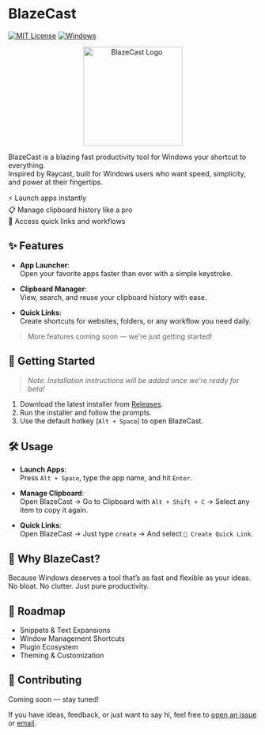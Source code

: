 # BlazeCast

[![MIT License](https://img.shields.io/badge/license-MIT-blue.svg)](LICENSE)
[![Windows](https://img.shields.io/badge/OS-Windows-blue)]()

<div align="center">
  <img src="src-tauri/icons/icon.ico" alt="BlazeCast Logo" width="200">
</div>

BlazeCast is a blazing fast productivity tool for Windows your shortcut to everything.  
Inspired by Raycast, built for Windows users who want speed, simplicity, and power at their fingertips.

⚡ Launch apps instantly  
📋 Manage clipboard history like a pro  
🔗 Access quick links and workflows

## ✨ Features

- **App Launcher**:  
  Open your favorite apps faster than ever with a simple keystroke.

- **Clipboard Manager**:  
  View, search, and reuse your clipboard history with ease.

- **Quick Links**:  
  Create shortcuts for websites, folders, or any workflow you need daily.

> More features coming soon — we're just getting started!

## 🚀 Getting Started

> _Note: Installation instructions will be added once we're ready for beta!_

1. Download the latest installer from [Releases](#).
2. Run the installer and follow the prompts.
3. Use the default hotkey (`Alt + Space`) to open BlazeCast.

## 🛠️ Usage

- **Launch Apps**:  
  Press `Alt + Space`, type the app name, and hit `Enter`.

- **Manage Clipboard**:  
  Open BlazeCast → Go to Clipboard with `Alt + Shift + C` → Select any item to copy it again.

- **Quick Links**:  
  Open BlazeCast → Just type `create` -> And select `🔗 Create Quick Link`.

## 🧠 Why BlazeCast?

Because Windows deserves a tool that’s as fast and flexible as your ideas.  
No bloat. No clutter. Just pure productivity.

## 📅 Roadmap

- Snippets & Text Expansions
- Window Management Shortcuts
- Plugin Ecosystem
- Theming & Customization

## 🤝 Contributing

Coming soon — stay tuned!

If you have ideas, feedback, or just want to say hi, feel free to [open an issue](#) or [email](mailto:gunasheelan208@gmail.com).
